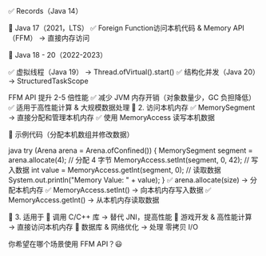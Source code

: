 
✅ Records（Java 14）

📌 Java 17（2021，LTS）
✅ Foreign Function访问本机代码 &
Memory API（FFM） →  直接内存访问



📌 Java 18 - 20（2022-2023）

✅ 虚拟线程（Java 19） → Thread.ofVirtual().start() 
✅ 结构化并发（Java 20） → StructuredTaskScope


FFM API 提升 2-5 倍性能 ✅ 减少 JVM 内存开销（对象数量少，GC 负担降低） ✅ 适用于高性能计算 & 大规模数据处理
📌 2. 访问本机内存
✅ MemorySegment → 直接分配和管理本机内存 ✅ 使用 MemoryAccess 读写本机数据

📌 示例代码（分配本机数组并修改数据）

java
try (Arena arena = Arena.ofConfined()) {
MemorySegment segment = arena.allocate(4); // 分配 4 字节
MemoryAccess.setInt(segment, 0, 42); // 写入数据
int value = MemoryAccess.getInt(segment, 0); // 读取数据
System.out.println("Memory Value: " + value);
}
✅ arena.allocate(size) → 分配本机内存 ✅ MemoryAccess.setInt() → 向本机内存写入数据 ✅ MemoryAccess.getInt() → 从本机内存读取数据

📌 3. 适用于
🔹 调用 C/C++ 库 → 替代 JNI，提高性能 🔹 游戏开发 & 高性能计算 → 直接访问本机内存 🔹 数据库 & 网络优化 → 处理 零拷贝 I/O

你希望在哪个场景使用 FFM API？😃